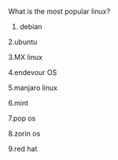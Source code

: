 What is the most popular linux?

1. debian

2.ubuntu

3.MX linux

4.endevour OS

5.manjaro linux

6.mint

7.pop os

8.zorin os

9.red hat
